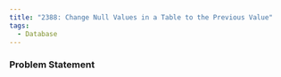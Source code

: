 ```yaml
---
title: "2388: Change Null Values in a Table to the Previous Value"
tags:
  - Database
---
```

### Problem Statement


